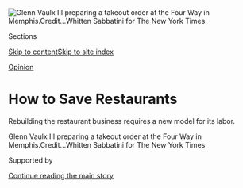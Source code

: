 <div id="app">

<div>

<div>

<div>

</div>

<div data-aria-hidden="false">

<div id="site-content" data-role="main">

<div>

<div class="css-1aor85t" style="opacity:0.000000001;z-index:-1;visibility:hidden">

<div class="css-1hqnpie">

<div class="css-epjblv">

<span class="css-17xtcya">[Sunday
Review](/section/opinion/sunday)</span><span class="css-x15j1o">|</span><span class="css-fwqvlz">How
to Save
Restaurants</span>

</div>

<div class="css-k008qs">

<div class="css-1iwv8en">

<span class="css-18z7m18"></span>

<div>

</div>

</div>

<span class="css-1n6z4y">https://nyti.ms/35vLxW4</span>

<div class="css-1705lsu">

<div class="css-4xjgmj">

<div class="css-4skfbu" data-role="toolbar" data-aria-label="Social Media Share buttons, Save button, and Comments Panel with current comment count" data-testid="share-tools">

  - 
  - 
  - 
  - 
    
    <div class="css-6n7j50">
    
    </div>

  - 

</div>

</div>

</div>

</div>

</div>

</div>

<div class="css-11qgg8s">

</div>

<div id="fullBleedHeaderContent">

<div class="css-n4ws9g">

![<span class="css-16f3y1r e13ogyst0" data-aria-hidden="true">Glenn
Vaulx III preparing a takeout order at the Four Way in
Memphis.</span><span class="css-cnj6d5 e1z0qqy90" itemprop="copyrightHolder"><span class="css-1ly73wi e1tej78p0">Credit...</span><span><span>Whitten
Sabbatini for The New York
Times</span></span></span>](https://static01.graylady3jvrrxbe.onion/images/2020/09/13/opinion/09kris1/merlin_176543067_3253c2bd-9f9a-4b60-a4dd-9809da8f83d6-articleLarge.jpg?quality=75&auto=webp&disable=upscale)

</div>

<div class="css-3z92zw">

<div class="css-6cn7ki">

<div class="NYTAppHideMasthead css-1bcu9v6 e1suatyy0">

<div class="section css-1o1qe8k e1suatyy2">

<div class="css-cu5p7t er09x8g0">

<div class="css-6n7j50">

</div>

<span class="css-1dv1kvn">Sections</span>

[Skip to content](#site-content)[Skip to site index](#site-index)

</div>

<div class="css-10698na e1huz5gh0">

</div>

</div>

</div>

[Opinion](/section/opinion)

<div class="css-1sojcmr ehdk2mb0">

# How to Save Restaurants

</div>

Rebuilding the restaurant business requires a new model for its labor.

</div>

</div>

<div class="css-nwzfg5 e1gnum310">

<span class="css-1f9pvn2 sunday">Glenn Vaulx III preparing a takeout
order at the Four Way in
Memphis.</span><span class="css-cnj6d5 e1z0qqy90" itemprop="copyrightHolder"><span class="css-1ly73wi e1tej78p0">Credit...</span><span><span>Whitten
Sabbatini for The New York Times</span></span></span>

</div>

<div id="sponsor-wrapper" class="css-1hyfx7x">

<div id="sponsor-slug" class="css-19vbshk">

Supported by

</div>

[Continue reading the main
story](#after-sponsor)

<div id="sponsor" class="ad sponsor-wrapper" style="text-align:center;height:100%;display:block">

</div>

<div id="after-sponsor">

</div>

</div>

<div class="css-1wx1auc e1gnum311">

<div class="css-18e8msd">

<div class="css-vp77d3 epjyd6m0">

<div class="css-1baulvz">

By <span class="css-1baulvz last-byline" itemprop="name">Priya
Krishna</span>

<div class="css-8atqhb">

Ms. Krishna is a journalist and the author of the cookbook “Indian-ish.”

</div>

</div>

</div>

  - Sept. 10,
    2020

  - 
    
    <div class="css-4xjgmj">
    
    <div class="css-pvvomx" data-role="toolbar" data-aria-label="Social Media Share buttons, Save button, and Comments Panel with current comment count" data-testid="share-tools">
    
      - 
      - 
      - 
      - 
        
        <div class="css-6n7j50">
        
        </div>
    
      - 
    
    </div>
    
    </div>

</div>

</div>

</div>

<div class="section meteredContent css-1r7ky0e" name="articleBody" itemprop="articleBody">

<div class="css-1fanzo5 StoryBodyCompanionColumn">

<div class="css-53u6y8">

When the pandemic hit America’s restaurants, it was as if an anvil
dropped — on a bubble.

To run a restaurant, any kind of restaurant, is a constant struggle to
keep that bubble aloft. Every day is a negotiation: of labor costs, food
costs, rent, insurance, health inspections, and the art and craft of
creating an experience special enough to keep people coming through the
doors. When the pandemic lockdown forced hundreds of thousands of
establishments to close, there was no backup plan. No one was prepared
for the extent of the fallout.

The restaurant and fast food industry, the second-largest private
employer in the United States, collapsed overnight. At least 5.5 million
jobs evaporated by the end of April, and the number of people employed
in food services is still 2.5 million fewer than in February. Technomic,
a consulting firm for the food-service industry, estimates that 20
percent to 25 percent of independently owned restaurants will never
reopen. And those restaurants uphold an ecosystem that extends to farms,
fishmongers, florists, ceramists, wineries and more. The damage has been
so severe that the James Beard Foundation announced in August that it
would cancel its restaurant awards this year because of the pandemic and
a need to re-examine structural bias.

The most deeply affected were restaurant workers, who were either laid
off so that they could file for unemployment or were asked to keep
working and risk their health. These are people who often do not have
access to health insurance, earn less than a living wage and
disproportionately include undocumented workers, immigrants, and Black
and brown people — the most marginalized people in this country.

</div>

</div>

<div class="css-79elbk" data-testid="photoviewer-wrapper">

<div class="css-z3e15g" data-testid="photoviewer-wrapper-hidden">

</div>

<div class="css-1a48zt4 ehw59r15" data-testid="photoviewer-children">

![<span class="css-16f3y1r e13ogyst0" data-aria-hidden="true">Dewanna
Hill at the Four Way, a Memphis soul-food
institution.</span><span class="css-cnj6d5 e1z0qqy90" itemprop="copyrightHolder"><span class="css-1ly73wi e1tej78p0">Credit...</span><span>Whitten
Sabbatini for The New York
Times</span></span>](https://static01.graylady3jvrrxbe.onion/images/2020/09/09/opinion/09kris5a/merlin_176542953_dde24ec1-23fa-4461-985a-2ff02caa0c79-articleLarge.jpg?quality=75&auto=webp&disable=upscale)

</div>

</div>

<div class="css-1fanzo5 StoryBodyCompanionColumn">

<div class="css-53u6y8">

As the country begins to open up and restaurants slowly invite customers
back in — New York City announced on Wednesday that indoor dining could
resume at 25 percent capacity — many of those same people are being
asked to come back to work, with no change to their compensation or
promises of assistance in case they get sick. (A number of restaurants
have even had to close after reopening because workers tested positive
for the virus.)

</div>

</div>

<div class="css-1fanzo5 StoryBodyCompanionColumn">

<div class="css-53u6y8">

It’s unfathomable to imagine a country without restaurants, but even
more unfathomable to imagine a successful economic recovery that doesn’t
include restaurant employees. As such a large slice of the American work
force, they are not only essential to growth. How we support them will
be a litmus test for whether the United States can ever build a fair,
equitable
economy.

</div>

</div>

<div class="css-79elbk" data-testid="photoviewer-wrapper">

<div class="css-z3e15g" data-testid="photoviewer-wrapper-hidden">

</div>

<div class="css-1a48zt4 ehw59r15" data-testid="photoviewer-children">

<div class="css-1xdhyk6 erfvjey0">

<span class="css-1ly73wi e1tej78p0">Image</span>

<div class="css-zjzyr8">

<div data-testid="lazyimage-container" style="height:257.77777777777777px">

</div>

</div>

</div>

<span class="css-16f3y1r e13ogyst0" data-aria-hidden="true">Randi Owens
at Rye Plaza in Kansas City,
Mo.</span><span class="css-cnj6d5 e1z0qqy90" itemprop="copyrightHolder"><span class="css-1ly73wi e1tej78p0">Credit...</span><span>Christopher
Smith for The New York Times</span></span>

</div>

</div>

<div class="css-1fanzo5 StoryBodyCompanionColumn">

<div class="css-53u6y8">

Rebuilding the restaurant business can’t be just about diversifying
revenue streams. It requires rethinking how employers and patrons value
labor, which means shifting the restaurant model to one that’s centered
on workers.

The onus for change should not fall solely on restaurants. The success
of a worker-centered approach, especially in the middle of a recession,
requires cooperation from customers and help from government. With many
restaurants now welcoming customers who are tiring of home cooking after
an extended lockdown, and getting national attention by policymakers,
this is the time to make a structural shift.

</div>

</div>

<div class="css-1fanzo5 StoryBodyCompanionColumn">

<div class="css-53u6y8">

The restaurants best equipped to kick-start this change won’t be those
that are part of larger empires in densely populated,
high-cost-of-living cities like New York and San Francisco. In fact,
outside the fast-food industry, many restaurants in America have only
one location. These are the places that don’t have a large corporate
infrastructure. They are run by a small group of people, often family
members. They buy ingredients from local producers. They are the
lifeblood of their communities, and for them, survival is about more
than just keeping a business
running.

</div>

</div>

<div class="css-79elbk" data-testid="photoviewer-wrapper">

<div class="css-z3e15g" data-testid="photoviewer-wrapper-hidden">

</div>

<div class="css-1a48zt4 ehw59r15" data-testid="photoviewer-children">

<div class="css-1xdhyk6 erfvjey0">

<span class="css-1ly73wi e1tej78p0">Image</span>

<div class="css-zjzyr8">

<div data-testid="lazyimage-container" style="height:483.33333333333326px">

</div>

</div>

</div>

<span class="css-16f3y1r e13ogyst0" data-aria-hidden="true">Patrice
Bates Thompson, owner of the Four
Way.</span><span class="css-cnj6d5 e1z0qqy90" itemprop="copyrightHolder"><span class="css-1ly73wi e1tej78p0">Credit...</span><span>Whitten
Sabbatini for The New York Times</span></span>

</div>

</div>

<div class="css-1fanzo5 StoryBodyCompanionColumn">

<div class="css-53u6y8">

They are restaurants like the Four Way, a 74-year-old soul-food
institution in Memphis. At the beginning of March, it was racking up
record sales of its fried catfish and peach cobbler. Once the pandemic
hit, Patrice Bates Thompson, the owner, had to make changes fast. Like
many other restaurateurs, she shifted to mostly takeout and delivery,
has been buying her employees groceries when purchasing food for the
restaurant and is helping a few of them cover their utility bills.

Nearly every restaurant that survived the pandemic so far has had to
adjust its operations to survive. The shift to takeout is perhaps the
most visible and lasting change for restaurants. Takeout and delivery
services have allowed thousands of restaurants all over the country to
survive, and the experience is evolving as restaurants apply their
creativity to this now ubiquitous form. Seven Reasons, a fine-dining
restaurant in Washington, bundles orders with cocktails in Mason jars
and sends customers links to Spotify playlists to listen to while
they’re eating — a lockdown-appropriate approximation of dining out.
Junzi Kitchen, a mini-chain of Chinese restaurants in New York and
Connecticut, was inspired by restaurants in China to design an
interactive, rotating takeout menu, with an accompanying Instagram Live
by the chef, Lucas Sin, explaining the story behind each dish and how to
plate it. Other restaurants have turned into grocery stores, offering
their premium ingredients to home cooks. The New York restaurateur
Gabriel Stulman started selling meal kits out of his West Village spot,
Jeffrey’s Grocery, so that customers can replicate popular dishes at
home.

</div>

</div>

<div class="css-79elbk" data-testid="photoviewer-wrapper">

<div class="css-z3e15g" data-testid="photoviewer-wrapper-hidden">

</div>

<div class="css-1a48zt4 ehw59r15" data-testid="photoviewer-children">

<div class="css-1xdhyk6 erfvjey0">

<span class="css-1ly73wi e1tej78p0">Image</span>

<div class="css-zjzyr8">

<div data-testid="lazyimage-container" style="height:578.7111111111111px">

</div>

</div>

</div>

<span class="css-16f3y1r e13ogyst0" data-aria-hidden="true">Lucas Sin,
the chef at Junzi Kitchen in
Manhattan.</span><span class="css-cnj6d5 e1z0qqy90" itemprop="copyrightHolder"><span class="css-1ly73wi e1tej78p0">Credit...</span><span>Laylah
Amatullah Barrayn for The New York Times</span></span>

</div>

</div>

<div class="css-1fanzo5 StoryBodyCompanionColumn">

<div class="css-53u6y8">

These innovations will certainly help restaurants to hang on in the near
term, keep paying their employees and even increase revenue once dine-in
service is more prevalent.

But they don’t confront the larger issue: The business model of
restaurants is built on the assumption of cheap labor. One out of six
restaurant workers live below the poverty line, according to the
Economic Policy Institute, and the industry has an exceptionally high
turnover rate — 75 percent in 2018, according to the Bureau of Labor
Statistics, compared with 49 percent for the rest of the private sector.
In other words, jobs in the restaurant industry look increasingly like
gig work — unstable, poorly paid and with few protections for
workers.

</div>

</div>

<div class="css-a7yk8a e73j0it0">

<div class="css-1xdhyk6 erfvjey0">

<span class="css-1ly73wi e1tej78p0">Image</span>

<div class="css-zjzyr8">

<div data-testid="lazyimage-container" style="height:578.7111111111111px">

</div>

</div>

</div>

<span class="css-16f3y1r e13ogyst0" data-aria-hidden="true">Take-out
orders at Junzi Kitchen in
Manhattan.</span><span class="css-cnj6d5 e1z0qqy90" itemprop="copyrightHolder"><span class="css-1ly73wi e1tej78p0">Credit...</span><span>Laylah
Amatullah Barrayn for The New York
Times</span></span>

<div class="css-1xdhyk6 erfvjey0">

<span class="css-1ly73wi e1tej78p0">Image</span>

<div class="css-zjzyr8">

<div data-testid="lazyimage-container" style="height:578.7111111111111px">

</div>

</div>

</div>

<span class="css-16f3y1r e13ogyst0" data-aria-hidden="true">The chef of
Junzi Kitchen explains the story behind each dish and how to plate it on
Instagram.</span><span class="css-cnj6d5 e1z0qqy90" itemprop="copyrightHolder"><span class="css-1ly73wi e1tej78p0">Credit...</span><span>Laylah
Amatullah Barrayn for The New York Times</span></span>

</div>

<div class="css-1fanzo5 StoryBodyCompanionColumn">

<div class="css-53u6y8">

To make it worse, the practice of tipping front-of-house workers
(servers, bartenders and hosts), which is deeply ingrained in the
culture and business model of restaurants, creates a disparity in income
between front- and back-of-the-house workers, privileges white workers,
who are more likely to work in the front of the house, and [fuels sexual
harassment](https://www.nytimes3xbfgragh.onion/interactive/2018/03/11/business/tipping-sexual-harassment.html).
The Bureau of Labor Statistics reports that the median hourly wage [for
cooks is
$12.67](https://www.bls.gov/ooh/food-preparation-and-serving/cooks.htm)
and [$11 for servers](https://www.bls.gov/oes/current/oes353031.htm),
but the I.R.S. estimates that about 40 percent of tips go unreported,
which would inflate that server’s hourly wage to
$15.40.

</div>

</div>

<div class="css-79elbk" data-testid="photoviewer-wrapper">

<div class="css-z3e15g" data-testid="photoviewer-wrapper-hidden">

</div>

<div class="css-1a48zt4 ehw59r15" data-testid="photoviewer-children">

<div class="css-1xdhyk6 erfvjey0">

<span class="css-1ly73wi e1tej78p0">Image</span>

<div class="css-zjzyr8">

<div data-testid="lazyimage-container" style="height:579.3555555555556px">

</div>

</div>

</div>

<span class="css-16f3y1r e13ogyst0" data-aria-hidden="true">Anakaren
Ibarra-Dumovich</span><span class="css-cnj6d5 e1z0qqy90" itemprop="copyrightHolder"><span class="css-1ly73wi e1tej78p0">Credit...</span><span>Christopher
Smith for The New York Times</span></span>

</div>

</div>

<div class="css-1fanzo5 StoryBodyCompanionColumn">

<div class="css-53u6y8">

Anakaren Ibarra-Dumovich, a former sous chef at Rye Plaza in Kansas
City, Mo., said that too many restaurants are reopening without
considering what relying on tips for income means for workers. If people
aren’t dining out as much, she explained, tip income could fall
drastically and workers could end up returning to the same job for much
less money. But if you’re offered work and don’t take it, you no longer
qualify for unemployment. “Either you work and risk potential exposure
and make no money or you lose all of it,” she said. “It is
scary.”

</div>

</div>

<div class="css-a7yk8a e73j0it0">

<div class="css-1xdhyk6 erfvjey0">

<span class="css-1ly73wi e1tej78p0">Image</span>

<div class="css-zjzyr8">

<div data-testid="lazyimage-container" style="height:579.3555555555556px">

</div>

</div>

</div>

<span class="css-16f3y1r e13ogyst0" data-aria-hidden="true">Stephone
Trodman behind the bar at Rye
Plaza.</span><span class="css-cnj6d5 e1z0qqy90" itemprop="copyrightHolder"><span class="css-1ly73wi e1tej78p0">Credit...</span><span>Christopher
Smith for The New York Times
</span></span>

<div class="css-1xdhyk6 erfvjey0">

<span class="css-1ly73wi e1tej78p0">Image</span>

<div class="css-zjzyr8">

<div data-testid="lazyimage-container" style="height:579.3555555555556px">

</div>

</div>

</div>

<span class="css-16f3y1r e13ogyst0" data-aria-hidden="true">A Rye Plaza
server readying
plates.</span><span class="css-cnj6d5 e1z0qqy90" itemprop="copyrightHolder"><span class="css-1ly73wi e1tej78p0">Credit...</span><span>Christopher
Smith for The New York Times</span></span>

</div>

<div class="css-1fanzo5 StoryBodyCompanionColumn">

<div class="css-53u6y8">

Devita Davison, the executive director of FoodLab Detroit, an incubator
for socially minded food businesses, believes the industry needs to use
this period of upheaval to think more radically. “The question is not
‘What does the restaurant look like?’ but ‘What does it mean to have a
profitable restaurant?’” she said. “Because guess what, for the sake of
profitability, who
suffers?”

</div>

</div>

<div class="css-79elbk" data-testid="photoviewer-wrapper">

<div class="css-z3e15g" data-testid="photoviewer-wrapper-hidden">

</div>

<div class="css-1a48zt4 ehw59r15" data-testid="photoviewer-children">

<div class="css-1xdhyk6 erfvjey0">

<span class="css-1ly73wi e1tej78p0">Image</span>

<div class="css-zjzyr8">

<div data-testid="lazyimage-container" style="height:580.6444444444445px">

</div>

</div>

</div>

<span class="css-16f3y1r e13ogyst0" data-aria-hidden="true">Devita
Davison, executive director of FoodLab
Detroit. </span><span class="css-cnj6d5 e1z0qqy90" itemprop="copyrightHolder"><span class="css-1ly73wi e1tej78p0">Credit...</span><span>Erin
Kirkland for The New York Times</span></span>

</div>

</div>

<div class="css-1fanzo5 StoryBodyCompanionColumn">

<div class="css-53u6y8">

This is the harder question, and one that a few restaurants are starting
to answer. One of FoodLab’s partner restaurants, PizzaPlex, in southwest
Detroit, is already working to generate enough revenue to become a
worker-owned cooperative, where every employee has a financial stake in
the business and has a say in major decisions. For the owners,
Alessandra Carreon and Drew McUsic, the goal is not to maximize profits
for the two of them but to redistribute the wealth generated by their
restaurant back into the
community.

</div>

</div>

<div class="css-a7yk8a e73j0it0">

<div class="css-1xdhyk6 erfvjey0">

<span class="css-1ly73wi e1tej78p0">Image</span>

<div class="css-zjzyr8">

<div data-testid="lazyimage-container" style="height:580.6444444444445px">

</div>

</div>

</div>

<span class="css-16f3y1r e13ogyst0" data-aria-hidden="true">PizzaPlex’s
mobile pizza oven in the restaurant’s outdoor patio
area.</span><span class="css-cnj6d5 e1z0qqy90" itemprop="copyrightHolder"><span class="css-1ly73wi e1tej78p0">Credit...</span><span>Erin
Kirkland for The New York
Times</span></span>

<div class="css-1xdhyk6 erfvjey0">

<span class="css-1ly73wi e1tej78p0">Image</span>

<div class="css-zjzyr8">

<div data-testid="lazyimage-container" style="height:580.6444444444445px">

</div>

</div>

</div>

<span class="css-16f3y1r e13ogyst0" data-aria-hidden="true">PizzaPlex,
in southwest Detroit, is working to generate enough revenue to become a
worker-owned
cooperative.</span><span class="css-cnj6d5 e1z0qqy90" itemprop="copyrightHolder"><span class="css-1ly73wi e1tej78p0">Credit...</span><span>Erin
Kirkland for The New York Times</span></span>

</div>

<div class="css-1fanzo5 StoryBodyCompanionColumn">

<div class="css-53u6y8">

There are other ways for a restaurant to change its relationship with
workers. Melissa Miranda owns Musang in Seattle, a restaurant she calls
“Filipinx” to honor the genderqueer people she knows among immigrants
from the Philippines in white American neighborhoods. She instituted a
single hourly wage across the board, with a tip pool divided by hours of
work. She closed Musang for dine-in service before the stay-at-home
order was issued in Seattle, because many of her employees live in
multigenerational homes with older family
members.

</div>

</div>

<div class="css-79elbk" data-testid="photoviewer-wrapper">

<div class="css-z3e15g" data-testid="photoviewer-wrapper-hidden">

</div>

<div class="css-1a48zt4 ehw59r15" data-testid="photoviewer-children">

<div class="css-1xdhyk6 erfvjey0">

<span class="css-1ly73wi e1tej78p0">Image</span>

<div class="css-zjzyr8">

<div data-testid="lazyimage-container" style="height:515.5555555555555px">

</div>

</div>

</div>

<span class="css-16f3y1r e13ogyst0" data-aria-hidden="true">Melissa
Miranda, chef and owner of Musang in
Seattle.</span><span class="css-cnj6d5 e1z0qqy90" itemprop="copyrightHolder"><span class="css-1ly73wi e1tej78p0">Credit...</span><span>Grant
Hindsley for The New York Times</span></span>

</div>

</div>

<div class="css-1fanzo5 StoryBodyCompanionColumn">

<div class="css-53u6y8">

She turned the restaurant into a community kitchen open two days a week,
where people can pick up a free meal on a first come first served basis.
Her team delivers meals three days a week, and that work is supported by
donations from suppliers and customers. (About 75 percent of online
orders include donations, she said.) Musang’s takeout and outdoor dining
sales are buoying the kitchen’s work as well, now that revenue has
returned almost to what it was before the pandemic and the restaurant is
profitable again.

The pandemic forced Ms. Miranda to re-examine what it means to run a
restaurant: How do you provide health insurance during a pandemic when
margins are so slim? What do you do with front-of-house workers when
you’re a long way from dine-in service? How can you mentor employees
and encourage them to become business owners themselves?

</div>

</div>

<div class="css-a7yk8a e73j0it0">

<div class="css-1xdhyk6 erfvjey0">

<span class="css-1ly73wi e1tej78p0">Image</span>

<div class="css-zjzyr8">

<div data-testid="lazyimage-container" style="height:290px">

</div>

</div>

</div>

<span class="css-16f3y1r e13ogyst0" data-aria-hidden="true">Jesse
Tiamson preparing a cocktail as part of a to-go order at
Musang.</span><span class="css-cnj6d5 e1z0qqy90" itemprop="copyrightHolder"><span class="css-1ly73wi e1tej78p0">Credit...</span><span>Grant
Hindsley for The New York Times</span></span>

<div class="css-1xdhyk6 erfvjey0">

<span class="css-1ly73wi e1tej78p0">Image</span>

<div class="css-zjzyr8">

<div data-testid="lazyimage-container" style="height:290px">

</div>

</div>

</div>

<span class="css-16f3y1r e13ogyst0" data-aria-hidden="true">A bountiful
table at
Musang.</span><span class="css-cnj6d5 e1z0qqy90" itemprop="copyrightHolder"><span class="css-1ly73wi e1tej78p0">Credit...</span><span>Grant
Hindsley for The New York Times</span></span>

</div>

<div class="css-1fanzo5 StoryBodyCompanionColumn">

<div class="css-53u6y8">

She has made some concrete changes. She eliminated tipping and plans to
offer everyone on her staff health care and retirement benefits. She has
reduced the size of her staff so that she can pay them more — between
$25 and $30 an hour — and spend more time on training them and teaching
them about the business. “I have worked in this industry a long time,”
Ms. Miranda told me. “I never had a 401(k) or benefits or anyone looking
out for my financial future.” Musang, she hopes, will be different. The
old-school model of restaurants is exclusively about revenue. “We didn’t
build this restaurant for that,” she said. “We built this restaurant
with the intent to make change.” She wants it to be the last place her
employees work before they open up their own restaurant.

Francesca Hong, the chef and a co-owner of Morris Ramen in Madison,
Wis., also started a community kitchen, which she and another restaurant
group, Rule No. One, have expanded into an initiative called Cook It
Forward Madison. The project works with nonprofits to provide meals to
people in need. In turn, the nonprofits provide the restaurant with
financial and technical assistance, like accounting and legal aid.

</div>

</div>

<div class="css-79elbk" data-testid="photoviewer-wrapper">

<div class="css-z3e15g" data-testid="photoviewer-wrapper-hidden">

</div>

<div class="css-1a48zt4 ehw59r15" data-testid="photoviewer-children">

<div class="css-1xdhyk6 erfvjey0">

<span class="css-1ly73wi e1tej78p0">Image</span>

<div class="css-zjzyr8">

<div data-testid="lazyimage-container" style="height:580px">

</div>

</div>

</div>

<span class="css-16f3y1r e13ogyst0" data-aria-hidden="true">Francesca
Hong, the chef and a co-owner of Morris Ramen in Madison,
Wis.</span><span class="css-cnj6d5 e1z0qqy90" itemprop="copyrightHolder"><span class="css-1ly73wi e1tej78p0">Credit...</span><span>Lauren
Justice for The New York Times</span></span>

</div>

</div>

<div class="css-1fanzo5 StoryBodyCompanionColumn">

<div class="css-53u6y8">

That aid, plus donations through Cook It Forward Madison, allowed her to
offer 100 percent of her staff their jobs back. (About three-quarters of
them accepted.) It also means that she gets to keep buying from local
farms and other producers, ensuring that those benefiting from the
restaurant include not just her employees, but also the broader
community of workers that support it. (Ms. Hong has also become more
active in the community politically; [she is a candidate for a Wisconsin
State Assembly
seat](https://madison.com/wsj/news/local/govt-and-politics/francesca-hong-wins-packed-race-for-assembly-district-76-on-madisons-liberal-isthmus/article_17c27bb6-46da-526f-9c09-5e4a7d3bda10.html).)

</div>

</div>

<div class="css-a7yk8a e73j0it0">

<div class="css-1xdhyk6 erfvjey0">

<span class="css-1ly73wi e1tej78p0">Image</span>

<div class="css-zjzyr8">

<div data-testid="lazyimage-container" style="height:580px">

</div>

</div>

</div>

<span class="css-16f3y1r e13ogyst0" data-aria-hidden="true">Matt Morris
preparing ramen carry-out orders at Morris
Ramen.</span><span class="css-cnj6d5 e1z0qqy90" itemprop="copyrightHolder"><span class="css-1ly73wi e1tej78p0">Credit...</span><span>Lauren
Justice for The New York Times</span></span>

<div class="css-1xdhyk6 erfvjey0">

<span class="css-1ly73wi e1tej78p0">Image</span>

<div class="css-zjzyr8">

<div data-testid="lazyimage-container" style="height:580px">

</div>

</div>

</div>

<span class="css-16f3y1r e13ogyst0" data-aria-hidden="true">Specials and
events at Morris
Ramen.</span><span class="css-cnj6d5 e1z0qqy90" itemprop="copyrightHolder"><span class="css-1ly73wi e1tej78p0">Credit...</span><span>Lauren
Justice for The New York Times</span></span>

</div>

<div class="css-1fanzo5 StoryBodyCompanionColumn">

<div class="css-53u6y8">

All of this effort to come up with new business models will accomplish
little unless restaurant patrons understand the true costs of labor.
Communication is key. Ms. Miranda, for example, has raised menu prices
while trying to keep the restaurant accessible to locals. “If we were to
introduce a 20 percent service charge, that would be a bit of a shock,”
she said. So she has shifted the restaurant’s repertoire to more
vegetable-heavy dishes, so that she can spend less on meat and more on
employee compensation. The menu includes a note to customers on how the
cost of taking care of employees is factored into food prices. Not being
transparent with guests “is where the pushback happens,” she told me.

</div>

</div>

<div class="css-79elbk" data-testid="photoviewer-wrapper">

<div class="css-z3e15g" data-testid="photoviewer-wrapper-hidden">

</div>

<div class="css-1a48zt4 ehw59r15" data-testid="photoviewer-children">

<div class="css-1xdhyk6 erfvjey0">

<span class="css-1ly73wi e1tej78p0">Image</span>

<div class="css-zjzyr8">

<div data-testid="lazyimage-container" style="height:290px">

</div>

</div>

</div>

<span class="css-16f3y1r e13ogyst0" data-aria-hidden="true">A family
dinner at
Musang.</span><span class="css-cnj6d5 e1z0qqy90" itemprop="copyrightHolder"><span class="css-1ly73wi e1tej78p0">Credit...</span><span>Grant
Hindsley for The New York Times</span></span>

</div>

</div>

<div class="css-1fanzo5 StoryBodyCompanionColumn">

<div class="css-53u6y8">

The rustic Berkshires restaurant, the Prairie Whale in Great Barrington,
Mass., reopened in June for outdoor dining, adding a 3 percent kitchen
service charge to offset the pay discrepancy between its front-of-house
and back-of-house workers. Claire Sprouse, who runs Hunky Dory, an
all-day cafe in Crown Heights, Brooklyn, announced in July that she was
reopening the restaurant’s outdoor patio, but with no tipping and
slightly increased menu
prices.

</div>

</div>

<div class="css-79elbk" data-testid="photoviewer-wrapper">

<div class="css-z3e15g" data-testid="photoviewer-wrapper-hidden">

</div>

<div class="css-1a48zt4 ehw59r15" data-testid="photoviewer-children">

<div class="css-1xdhyk6 erfvjey0">

<span class="css-1ly73wi e1tej78p0">Image</span>

<div class="css-zjzyr8">

<div data-testid="lazyimage-container" style="height:258.4222222222222px">

</div>

</div>

</div>

<span class="css-16f3y1r e13ogyst0" data-aria-hidden="true">Claire
Sprouse, owner of Hunky Dory in
Brooklyn.</span><span class="css-cnj6d5 e1z0qqy90" itemprop="copyrightHolder"><span class="css-1ly73wi e1tej78p0">Credit...</span><span>Laylah
Amatullah Barrayn for The New York Times</span></span>

</div>

</div>

<div class="css-1fanzo5 StoryBodyCompanionColumn">

<div class="css-53u6y8">

The biggest argument against worker-centric systems is an economic one:
Who is going to want, much less be able, to pay more for meals in the
middle of a recession? And reduced capacity in restaurants will also
mean reduced labor. Not every restaurant will be able to make big
changes; many have always been in survival mode and lack the resources
to alter how they do business. When Jacklyn Pham’s father opened Saigon
Pagolac, a Vietnamese restaurant in Houston’s Chinatown, in 1989, he
didn’t have a mission, she said. Cooking was simply what he knew how to
do. He still does inventory with pen and paper. At the beginning of
2020, sales plummeted because anti-Chinese sentiment from the
coronavirus slowed traffic to Chinatown. The restaurant did takeout
through March and April, and reopened for dine-in service in May, as
soon as Texas allowed it. There was no other way, Ms. Pham said. There
were bills to pay.

At Monkey 68 in Roswell, Ga., which reopened to the public at 50 percent
capacity in mid-May, Tay Wunn, the general manager, is focused on how to
follow safety guidelines while still making money with fewer customers.
Mr. Wunn doesn’t feel ready to ponder structural changes when the
restaurant is making half what it did before the pandemic. He reopened
because “we needed the revenue,” he said, and because so many of the
employees did not receive unemployment benefits and wanted to get back
to work.

</div>

</div>

<div class="css-79elbk" data-testid="photoviewer-wrapper">

<div class="css-z3e15g" data-testid="photoviewer-wrapper-hidden">

</div>

<div class="css-1a48zt4 ehw59r15" data-testid="photoviewer-children">

<div class="css-1xdhyk6 erfvjey0">

<span class="css-1ly73wi e1tej78p0">Image</span>

<div class="css-zjzyr8">

<div data-testid="lazyimage-container" style="height:580px">

</div>

</div>

</div>

<span class="css-16f3y1r e13ogyst0" data-aria-hidden="true">Tay Wunn,
general manager of Monkey 68 in Roswell,
Ga.</span><span class="css-cnj6d5 e1z0qqy90" itemprop="copyrightHolder"><span class="css-1ly73wi e1tej78p0">Credit...</span><span>Audra
Melton for The New York Times</span></span>

</div>

</div>

<div class="css-1fanzo5 StoryBodyCompanionColumn">

<div class="css-53u6y8">

Building a labor-centered model for restaurants may feel quixotic, an
idea that won’t work at scale. But because most restaurants are
small-scale operations, the solutions don’t need to be all-encompassing.
There are many ways, big and small, that a restaurant can value labor.
They can do it by eliminating tipping or switching to a cooperative
model, but a new model can also mean cutting down on food waste and
adding the savings to employees’ paychecks or lobbying for government
policies that support workers’ and immigrants’ rights. For Ms. Thompson,
of the Four Way in Memphis, it means helping her employees pay their
bills while she researches health benefits packages for them.

Every restaurant should be able to find a model narrowly tailored to its
workers and community, so long as there is also a broader public safety
net. **** For an industrywide shift to take place, some government
assistance will be essential. In the United States, federal assistance
came via the Paycheck Protection Program, part of the emergency
Coronavirus Aid, Relief, and Economic Security Act passed in late March.
But the first round of the P.P.P. allocated only 9 percent of its loans
to the hospitality sector, and most of it went to chains with far
greater resources than independent restaurants.

</div>

</div>

<div class="css-a7yk8a e73j0it0">

<div class="css-1xdhyk6 erfvjey0">

<span class="css-1ly73wi e1tej78p0">Image</span>

<div class="css-zjzyr8">

<div data-testid="lazyimage-container" style="height:580px">

</div>

</div>

</div>

<span class="css-16f3y1r e13ogyst0" data-aria-hidden="true">Workers at
Monkey 68 preparing sushi orders for
take-out.</span><span class="css-cnj6d5 e1z0qqy90" itemprop="copyrightHolder"><span class="css-1ly73wi e1tej78p0">Credit...</span><span>Audra
Melton for The New York Times</span></span>

<div class="css-1xdhyk6 erfvjey0">

<span class="css-1ly73wi e1tej78p0">Image</span>

<div class="css-zjzyr8">

<div data-testid="lazyimage-container" style="height:580px">

</div>

</div>

</div>

<span class="css-16f3y1r e13ogyst0" data-aria-hidden="true">Monkey 68 is
focused on still making money with fewer
customers.</span><span class="css-cnj6d5 e1z0qqy90" itemprop="copyrightHolder"><span class="css-1ly73wi e1tej78p0">Credit...</span><span>Audra
Melton for The New York Times</span></span>

</div>

<div class="css-1fanzo5 StoryBodyCompanionColumn">

<div class="css-53u6y8">

In the absence of bipartisan support for more wide-reaching federal
measures, especially universal health care, states and municipalities
will have to step in to fill the vacuum of national leadership, as they
have throughout the pandemic, to create a safety net for restaurants and
workers. “The great thing about our federal system is that each state
can be a laboratory to experiment with policies,” said David Henkes, a
senior principal at Technomic. A tax credit for providing health
insurance may work well in one state, and a stronger policy on rent
relief in another. Both are policies that ease the financial and
operational burden on restaurants, allowing them to invest in their
workers. Because the restaurant industry touches so many parts of the
economy, government assistance will help not just restaurants, but also
the broader ecosystem of farms and other suppliers they work
with.

</div>

</div>

<div class="css-79elbk" data-testid="photoviewer-wrapper">

<div class="css-z3e15g" data-testid="photoviewer-wrapper-hidden">

</div>

<div class="css-1a48zt4 ehw59r15" data-testid="photoviewer-children">

<div class="css-1xdhyk6 erfvjey0">

<span class="css-1ly73wi e1tej78p0">Image</span>

<div class="css-zjzyr8">

<div data-testid="lazyimage-container" style="height:258.4222222222222px">

</div>

</div>

</div>

<span class="css-16f3y1r e13ogyst0" data-aria-hidden="true">Outside Hunky
Dory in
Brooklyn.</span><span class="css-cnj6d5 e1z0qqy90" itemprop="copyrightHolder"><span class="css-1ly73wi e1tej78p0">Credit...</span><span>Laylah
Amatullah Barrayn for The New York Times</span></span>

</div>

</div>

<div class="css-1fanzo5 StoryBodyCompanionColumn">

<div class="css-53u6y8">

With no federal reopening regulations and no official customer guidance,
restaurants, workers and diners are left to make ethical calculations of
their own. Close forever or reopen under unsafe conditions? Take a job
in harm’s way or forfeit a paycheck? Support a local restaurant or risk
a server’s health for a plate of enchiladas?

These questions all come down to labor, and the willingness of
government, restaurant owners and customers to value it. More important
than any specific policy is an acknowledgment that the restaurant system
that we have all bought into for so long is broken. A system built to
serve the privileged by hurting the most vulnerable is not a system
worth having. Not in a pandemic, and not
ever.

</div>

</div>

<div id="opreaders-restaurant-workers" class="section interactive-content interactive-size-scoop css-174j8de" data-id="100000007319220">

## Restaurant workers, how has the pandemic affected you?

<div class="css-17ih8de interactive-body" data-sourceid="100000007319220">

<div id="formpreview" data-host="www.nytimes3xbfgragh.onion" data-formdata="{&quot;name&quot;:&quot;opreaders-restaurant-workers&quot;,&quot;headline&quot;:&quot;Restaurant workers, how has the pandemic affected you?&quot;,&quot;addendum&quot;:null,&quot;autoreplyBlastId&quot;:null,&quot;slug&quot;:&quot;opreaders-restaurant-workers&quot;,&quot;fields&quot;:[{&quot;textArea&quot;:&quot;&quot;,&quot;rows&quot;:10,&quot;lengthUnit&quot;:&quot;&quot;,&quot;isRequired&quot;:false,&quot;readOnly&quot;:false,&quot;helperText&quot;:&quot;&quot;,&quot;deletable&quot;:true,&quot;fieldType&quot;:&quot;TextAreaField&quot;,&quot;_id&quot;:&quot;5f4e8de23e52080010f11ef7&quot;,&quot;primaryText&quot;:&quot;How did the way your restaurant does business change after the coronavirus hit, and how have those changes affected you,  your work and your life overall?&quot;,&quot;secondaryText&quot;:&quot;&quot;,&quot;attributeSlug&quot;:&quot;f5f4e8de23e52080010f11ef7_text&quot;,&quot;id&quot;:&quot;5f4e8de23e52080010f11ef7&quot;,&quot;isNew&quot;:false},{&quot;isRequired&quot;:true,&quot;readOnly&quot;:false,&quot;helperText&quot;:&quot;Name field is required for all forms because of data governance regulations.&quot;,&quot;deletable&quot;:false,&quot;fieldType&quot;:&quot;IdentityTextField&quot;,&quot;_id&quot;:&quot;5f4e8de23e52080010f11ef8&quot;,&quot;primaryText&quot;:&quot;What is your full name and age?&quot;,&quot;secondaryText&quot;:&quot;&quot;,&quot;attributeSlug&quot;:&quot;f5f4e8de23e52080010f11ef8_identity&quot;,&quot;id&quot;:&quot;5f4e8de23e52080010f11ef8&quot;,&quot;isNew&quot;:false},{&quot;isRequired&quot;:true,&quot;readOnly&quot;:false,&quot;helperText&quot;:&quot;Email field is required for all forms because of data governance regulations.&quot;,&quot;deletable&quot;:false,&quot;fieldType&quot;:&quot;EmailField&quot;,&quot;_id&quot;:&quot;5f4e8de23e52080010f11ef9&quot;,&quot;primaryText&quot;:&quot;What is your email address?&quot;,&quot;attributeSlug&quot;:&quot;email_identity&quot;,&quot;secondaryText&quot;:&quot;If we include your response in a future article, we may need to clarify some details.&quot;,&quot;id&quot;:&quot;5f4e8de23e52080010f11ef9&quot;,&quot;isNew&quot;:false},{&quot;isRequired&quot;:true,&quot;readOnly&quot;:false,&quot;helperText&quot;:&quot;&quot;,&quot;deletable&quot;:true,&quot;fieldType&quot;:&quot;LocationField&quot;,&quot;_id&quot;:&quot;5f4e8de23e52080010f11efa&quot;,&quot;primaryText&quot;:&quot;Where do you live?&quot;,&quot;attributeSlug&quot;:&quot;f5f4e8de23e52080010f11efa_location&quot;,&quot;id&quot;:&quot;5f4e8de23e52080010f11efa&quot;,&quot;isNew&quot;:false},{&quot;textInput&quot;:&quot;&quot;,&quot;inputType&quot;:&quot;text&quot;,&quot;isRequired&quot;:false,&quot;readOnly&quot;:false,&quot;helperText&quot;:&quot;&quot;,&quot;deletable&quot;:true,&quot;fieldType&quot;:&quot;TextInputField&quot;,&quot;_id&quot;:&quot;5f4fb2df4baa2500119f815f&quot;,&quot;primaryText&quot;:&quot;How do you feel about your future and financial security? If you’ve returned to work, do you feel supported by your employer? How protected do you feel at work, financially and physically?&quot;,&quot;secondaryText&quot;:&quot;&quot;,&quot;attributeSlug&quot;:&quot;f5f4fb2df4baa2500119f815f_text&quot;,&quot;id&quot;:&quot;5f4fb2df4baa2500119f815f&quot;,&quot;isNew&quot;:false},{&quot;textInput&quot;:&quot;&quot;,&quot;inputType&quot;:&quot;text&quot;,&quot;isRequired&quot;:false,&quot;readOnly&quot;:false,&quot;helperText&quot;:&quot;&quot;,&quot;deletable&quot;:true,&quot;fieldType&quot;:&quot;TextInputField&quot;,&quot;_id&quot;:&quot;5f4fb2ef3e52080010f11f12&quot;,&quot;primaryText&quot;:&quot;Was your employer able to adapt their business successfully, and if so, how did that success translate to your job? How have your interactions with customers changed?&quot;,&quot;secondaryText&quot;:&quot;&quot;,&quot;attributeSlug&quot;:&quot;f5f4fb2ef3e52080010f11f12_text&quot;,&quot;id&quot;:&quot;5f4fb2ef3e52080010f11f12&quot;,&quot;isNew&quot;:false},{&quot;text&quot;:&quot;Continue&quot;,&quot;isRequired&quot;:false,&quot;readOnly&quot;:false,&quot;helperText&quot;:&quot;&quot;,&quot;deletable&quot;:true,&quot;fieldType&quot;:&quot;CurtainField&quot;,&quot;_id&quot;:&quot;5f59bf3d04126900104557dc&quot;,&quot;primaryText&quot;:&quot;&quot;,&quot;secondaryText&quot;:&quot;&quot;,&quot;attributeSlug&quot;:&quot;f5f59bf3d04126900104557dc_text&quot;,&quot;id&quot;:&quot;5f59bf3d04126900104557dc&quot;,&quot;isNew&quot;:false}],&quot;fieldOrder&quot;:[&quot;5f4e8de23e52080010f11ef7&quot;,&quot;5f59bf3d04126900104557dc&quot;,&quot;5f4fb2df4baa2500119f815f&quot;,&quot;5f4fb2ef3e52080010f11f12&quot;,&quot;5f4e8de23e52080010f11ef8&quot;,&quot;5f4e8de23e52080010f11efa&quot;,&quot;5f4e8de23e52080010f11ef9&quot;],&quot;isOpen&quot;:true,&quot;sourcepoolOptin&quot;:false,&quot;documentUploadsEnabled&quot;:false,&quot;closedMessage&quot;:&quot;Sorry, but this form is no longer accepting submissions.&quot;,&quot;thanksMessage&quot;:&quot;Thank you for your submission.&quot;,&quot;suppressHed&quot;:[],&quot;newsletterSignupEnabled&quot;:false,&quot;newsletterSignupHeading&quot;:null,&quot;newsletterSignupSummary&quot;:null,&quot;newsletterSignupProductCode&quot;:null,&quot;newsletterSignupConfirmation&quot;:null,&quot;mediaExportEnabled&quot;:false,&quot;mediaExportSlug&quot;:&quot;attribute&quot;}">

</div>

</div>

</div>

<div class="css-1fanzo5 StoryBodyCompanionColumn">

<div class="css-53u6y8">

Priya Krishna ([@priyakrishna](https://twitter.com/priyakrishna)) is a
journalist and the author of the cookbook “Indian-ish.”

*The Times is committed to publishing* [*a diversity of
letters*](https://www.nytimes3xbfgragh.onion/2019/01/31/opinion/letters/letters-to-editor-new-york-times-women.html)
*to the editor. We’d like to hear what you think about this or any of
our articles. Here are some*
[*tips*](https://help.nytimes3xbfgragh.onion/hc/en-us/articles/115014925288-How-to-submit-a-letter-to-the-editor)*.
And here’s our email:*
[*letters@NYTimes.com*](mailto:letters@NYTimes.com)*.*

*Follow The New York Times Opinion section on*
[*Facebook*](https://www.facebookcorewwwi.onion/nytopinion)*,* [*Twitter
(@NYTopinion)*](http://twitter.com/NYTOpinion) *and*
[*Instagram*](https://www.instagram.com/nytopinion/)*.*

</div>

</div>

</div>

<div>

</div>

<div>

</div>

<div>

</div>

<div>

<div id="bottom-wrapper" class="css-1ede5it">

<div id="bottom-slug" class="css-l9onyx">

Advertisement

</div>

[Continue reading the main
story](#after-bottom)

<div id="bottom" class="ad bottom-wrapper" style="text-align:center;height:100%;display:block;min-height:90px">

</div>

<div id="after-bottom">

</div>

</div>

</div>

</div>

</div>

## Site Index

<div>

</div>

## Site Information Navigation

  - [© <span>2020</span> <span>The New York Times
    Company</span>](https://help.nytimes3xbfgragh.onion/hc/en-us/articles/115014792127-Copyright-notice)

<!-- end list -->

  - [NYTCo](https://www.nytco.com/)
  - [Contact
    Us](https://help.nytimes3xbfgragh.onion/hc/en-us/articles/115015385887-Contact-Us)
  - [Work with us](https://www.nytco.com/careers/)
  - [Advertise](https://nytmediakit.com/)
  - [T Brand Studio](http://www.tbrandstudio.com/)
  - [Your Ad
    Choices](https://www.nytimes3xbfgragh.onion/privacy/cookie-policy#how-do-i-manage-trackers)
  - [Privacy](https://www.nytimes3xbfgragh.onion/privacy)
  - [Terms of
    Service](https://help.nytimes3xbfgragh.onion/hc/en-us/articles/115014893428-Terms-of-service)
  - [Terms of
    Sale](https://help.nytimes3xbfgragh.onion/hc/en-us/articles/115014893968-Terms-of-sale)
  - [Site
    Map](https://spiderbites.nytimes3xbfgragh.onion)
  - [Help](https://help.nytimes3xbfgragh.onion/hc/en-us)
  - [Subscriptions](https://www.nytimes3xbfgragh.onion/subscription?campaignId=37WXW)

</div>

</div>

</div>

</div>
